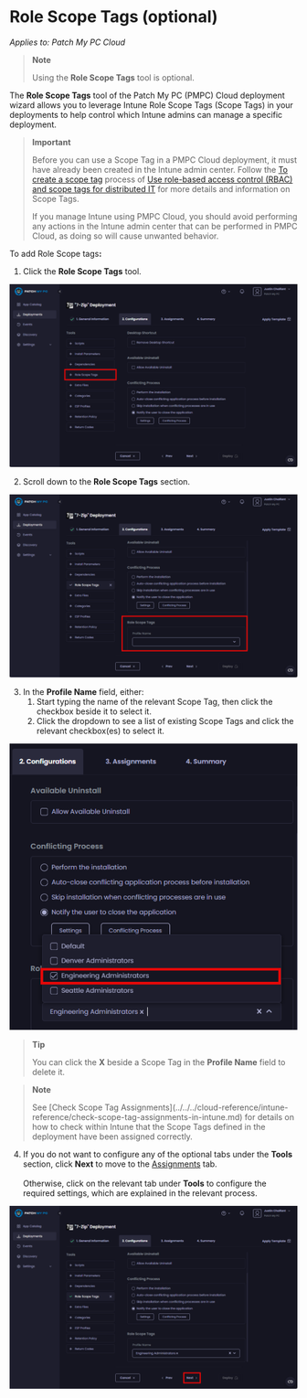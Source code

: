 # Role Scope Tags (optional)

_Applies to: Patch My PC Cloud_

<blockquote class="wp-block-quote">
<p><strong>Note</strong></p>
<p>Using the <strong>Role Scope Tags</strong> tool is optional.</p>
</blockquote>

The <strong>Role Scope Tags</strong> tool of the Patch My PC (PMPC) Cloud deployment wizard allows you to leverage Intune Role Scope Tags (Scope Tags) in your deployments to help control which Intune admins can manage a specific deployment.

<blockquote class="wp-block-quote">
<p><strong>Important</strong></p>
<p>Before you can use a Scope Tag in a PMPC Cloud deployment, it must have already been created in the Intune admin center. Follow the <a href="https://learn.microsoft.com/en-us/mem/intune/fundamentals/scope-tags#to-create-a-scope-tag">To create a scope tag</a> process of <a href="https://learn.microsoft.com/en-us/mem/intune/fundamentals/scope-tags">Use role-based access control (RBAC) and scope tags for distributed IT</a> for more details and information on Scope Tags.</p>
<p>If you manage Intune using PMPC Cloud, you should avoid performing any actions in the Intune admin center that can be performed in PMPC Cloud, as doing so will cause unwanted behavior.</p>
</blockquote>

To add Role Scope tag&#x73;<strong>:</strong>

1. Click the <strong>Role Scope Tags</strong> tool.

![Clicking the &#x22;Role Scope Tags&#x22; tool](/_images/image-(78).png "Clicking the &#x22;Role Scope Tags&#x22; tool")

2. Scroll down to the <strong>Role Scope Tags</strong> section.

![Scrolling down to the “Role Scope Tags” section](/_images/image-(79).png "Scrolling down to the “Role Scope Tags” section")

3. In the <strong>Profile Name</strong> field, either:
   1. Start typing the name of the relevant Scope Tag, then click the checkbox beside it to select it.
   2. Click the dropdown to see a list of existing Scope Tags and click the relevant checkbox(es) to select it.

![Selecting the check boxes beside the relevant Scope Tags](/_images/image-(80).png "Selecting the check boxes beside the relevant Scope Tags")

<blockquote class="wp-block-quote">
<p><strong>Tip</strong></p>
<p>You can click the <strong>X</strong> beside a Scope Tag in the <strong>Profile Name</strong> field to delete it.</p>
</blockquote>

<blockquote class="wp-block-quote">
<p><strong>Note</strong></p>
<p>See [Check Scope Tag Assignments](../../../cloud-reference/intune-reference/check-scope-tag-assignments-in-intune.md) for details on how to check within Intune that the Scope Tags defined in the deployment have been assigned correctly.</p>
</blockquote>

4. If you do not want to configure any of the optional tabs under the <strong>Tools</strong> section, click <strong>Next</strong> to move to the [Assignments](../cloud-assignments-deployment-tab.md) tab.\
   \
   Otherwise, click on the relevant tab under <strong>Tools</strong> to configure the required settings, which are explained in the relevant process.

![Clicking &#x22;Next&#x22; to move to the &#x22;Assignments&#x22; page](/_images/image-(81).png "Clicking &#x22;Next&#x22; to move to the &#x22;Assignments&#x22; page")